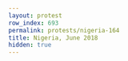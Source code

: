 ```yaml
---
layout: protest
row_index: 693
permalink: protests/nigeria-164
title: Nigeria, June 2018
hidden: true
---
```

